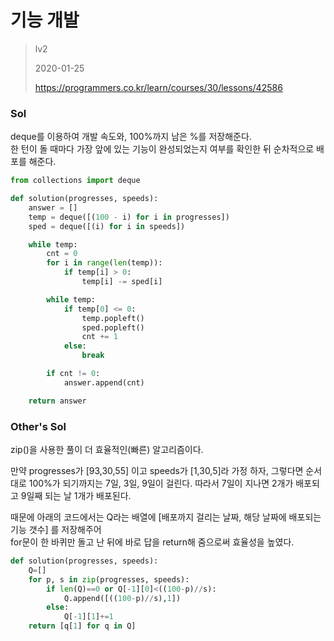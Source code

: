 # 기능 개발
> lv2
>
> 2020-01-25
>
> https://programmers.co.kr/learn/courses/30/lessons/42586

### Sol


deque를 이용하여 개발 속도와, 100%까지 남은 %를 저장해준다.  
한 턴이 돌 때마다 가장 앞에 있는 기능이 완성되었는지 여부를 확인한 뒤 순차적으로 배포를 해준다.



```python
from collections import deque

def solution(progresses, speeds):
    answer = []
    temp = deque([(100 - i) for i in progresses])
    sped = deque([(i) for i in speeds])

    while temp:
        cnt = 0
        for i in range(len(temp)):
            if temp[i] > 0:
                temp[i] -= sped[i]

        while temp:
            if temp[0] <= 0:
                temp.popleft()
                sped.popleft()
                cnt += 1
            else:
                break

        if cnt != 0:
            answer.append(cnt)

    return answer
```

### Other's Sol


zip()을 사용한 풀이 더 효율적인(빠른) 알고리즘이다.


만약 progresses가 [93,30,55] 이고 speeds가 [1,30,5]라 가정 하자,
그렇다면 순서대로 100%가 되기까지는 7일, 3일, 9일이 걸린다. 따라서 7일이 지나면 2개가 배포되고 9일째 되는 날 1개가 배포된다.  


때문에 아래의 코드에서는 Q라는 배열에 [배포까지 걸리는 날짜, 해당 날짜에 배포되는 기능 갯수] 를 저장해주어  
for문이 한 바퀴만 돌고 난 뒤에 바로 답을 return해 줌으로써 효율성을 높였다.


```python
def solution(progresses, speeds):
    Q=[]
    for p, s in zip(progresses, speeds):
        if len(Q)==0 or Q[-1][0]<((100-p)//s):
            Q.append([((100-p)//s),1])
        else:
            Q[-1][1]+=1
    return [q[1] for q in Q]
```

